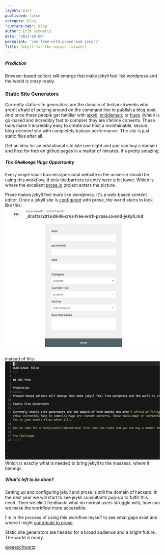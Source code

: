 ```yaml
---
layout: post
published: false
category: blog
"current-tab": blog
author: Erik Schwartz
date: "2013-08-06"
permalink: "cms-free-with-prose-and-jekyll"
Title: Jekyll for the masses (almost)
---
```


##### Prediction

Browser-based editors will emerge that make jekyll feel like wordpress and the world is crazy ready.

### Static Site Generators

Currently static-site generators are the domain of techno-dweebs who aren't afraid of putzing around on the command line to publish a blog post. And once these people get familiar with [jekyll](http://jekyllrb.com/), [middleman](http://middlemanapp.com/), or [hugo](https://github.com/spf13/hugo) (which is go-based and incredibly fast to compile) they are lifetime converts. These tools make it incredibly easy to create and host a maintainable, secure, blog-oriented site with completely badass performance. The site is just static files after all.

Get an idea for an edutational site late one night and you can buy a domain and host for free on github pages in a matter of minutes. It's pretty amazing.

##### The <strike>Challenge</strike> Huge Opportunity
Every single small business/personal website in the universe should be using this workflow, if only the barriers to entry were a bit lower. Which is where the excellent [prose.io](http://prose.io/#about) project enters the picture.

Prose makes jekyll feel more like wordpress. It's a web-based content editor. Once a jekyll site is [configured](https://github.com/prose/prose/wiki/Getting-Started) with prose, the world starts to look like this:![Prose workflow](/images/prose-screenshot.png)

instead of this:
![Jekyll workflow](/images/vim-screenshot.png)
Which is exactly what is needed to bring jekyll to the massess, where it belongs.

##### What's left to be done?
Setting up and configuring jekyll and prose is still the domain of hackers. In the next year we will start to see jeykll consultants pop-up to fulfill this need. Then we elicit feedback: what do normal users struggle with, how can we make the workflow more accessible.

I'm in the process of using this workflow myself to see what gaps exist and where I might [contribute to prose](https://github.com/prose/prose/blob/gh-pages/CONTRIBUTING.md).

Static site generators are headed for a broad audience and a bright future. The world is ready.

[@eeeschwartz](http://twitter.com/#!/eeeSchwartz)
